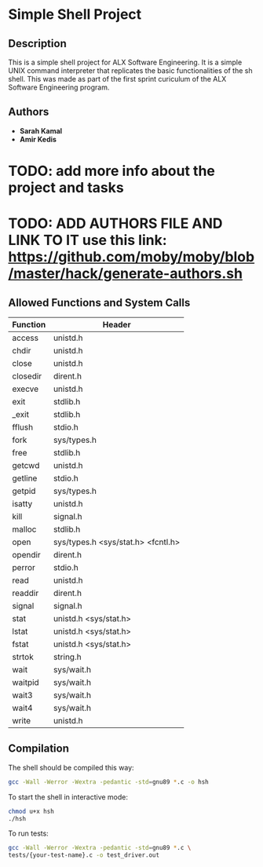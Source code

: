# Simple Shell Project
## Description
This is a simple shell project for ALX Software Engineering. It is a simple UNIX command interpreter that replicates the basic functionalities of the sh shell. This was made as part of the first sprint curiculum of the ALX Software Engineering program.

## Authors
* **Sarah Kamal** 
* **Amir Kedis** 

# TODO: add more info about the project and tasks

# TODO: ADD AUTHORS FILE AND LINK TO IT use this link: https://github.com/moby/moby/blob/master/hack/generate-authors.sh

## Allowed Functions and System Calls
| Function  | Header        |
|---------- | ------------- |
| access    | unistd.h      | 
| chdir     | unistd.h      | 
| close     | unistd.h      | 
| closedir  | dirent.h      | 
| execve    | unistd.h      | 
| exit      | stdlib.h      | 
| _exit     | stdlib.h      | 
| fflush    | stdio.h       | 
| fork      | sys/types.h   | 
| free      | stdlib.h      | 
| getcwd    | unistd.h      | 
| getline   | stdio.h       | 
| getpid    | sys/types.h   | 
| isatty    | unistd.h      | 
| kill      | signal.h      | 
| malloc    | stdlib.h      | 
| open      |  sys/types.h <sys/stat.h> <fcntl.h> |
| opendir   | dirent.h      |
| perror    | stdio.h       | 
| read      | unistd.h      | 
| readdir   | dirent.h      | 
| signal    | signal.h      | 
| stat      | unistd.h <sys/stat.h> |
| lstat     | unistd.h <sys/stat.h> |
| fstat     | unistd.h <sys/stat.h> |
| strtok    | string.h      | 
| wait      | sys/wait.h    | 
| waitpid   | sys/wait.h    | 
| wait3     | sys/wait.h    | 
| wait4     | sys/wait.h    | 
| write     | unistd.h      | 

## Compilation
The shell should be compiled this way:
```bash
gcc -Wall -Werror -Wextra -pedantic -std=gnu89 *.c -o hsh
```
To start the shell in interactive mode:
```bash
chmod u+x hsh
./hsh
```

To run tests:
```bash
gcc -Wall -Werror -Wextra -pedantic -std=gnu89 *.c \
tests/{your-test-name}.c -o test_driver.out
```

